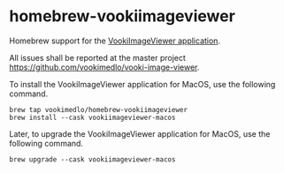 # homebrew-vookiimageviewer
Homebrew support for the [VookiImageViewer application][1].

All issues shall be reported at the master project https://github.com/vookimedlo/vooki-image-viewer.

To install the VookiImageViewer application for MacOS, use the following command. 

```
brew tap vookimedlo/homebrew-vookiimageviewer
brew install --cask vookiimageviewer-macos
```

Later, to upgrade the VookiImageViewer application for MacOS, use the following command.

```
brew upgrade --cask vookiimageviewer-macos
```

[1]: https://vookiimageviewer.cz/
